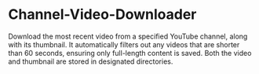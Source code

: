 # Channel-Video-Downloader
Download the most recent video from a specified YouTube channel, along with its thumbnail. It automatically filters out any videos that are shorter than 60 seconds, ensuring only full-length content is saved. Both the video and thumbnail are stored in designated directories.
